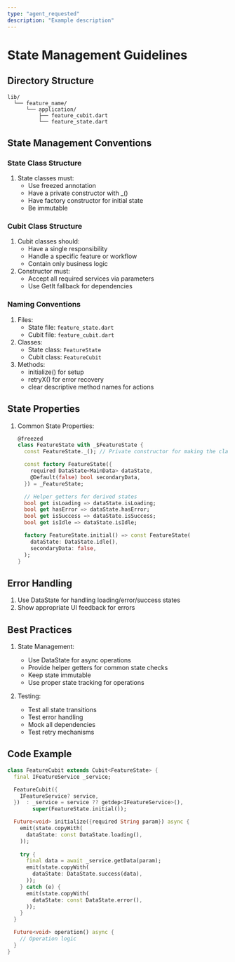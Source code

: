 ```yaml
---
type: "agent_requested"
description: "Example description"
---
```


# State Management Guidelines

## Directory Structure

```
lib/
  └── feature_name/
      └── application/
          ├── feature_cubit.dart
          └── feature_state.dart
```

## State Management Conventions

### State Class Structure

1. State classes must:
   - Use freezed annotation
   - Have a private constructor with _()
   - Have factory constructor for initial state
   - Be immutable

### Cubit Class Structure

1. Cubit classes should:
   - Have a single responsibility
   - Handle a specific feature or workflow
   - Contain only business logic
2. Constructor must:
   - Accept all required services via parameters
   - Use GetIt fallback for dependencies

### Naming Conventions

1. Files:
   - State file: `feature_state.dart`
   - Cubit file: `feature_cubit.dart`
2. Classes:
   - State class: `FeatureState`
   - Cubit class: `FeatureCubit`
3. Methods:
   - initialize() for setup
   - retryX() for error recovery
   - clear descriptive method names for actions

## State Properties

1. Common State Properties:
   ```dart
   @freezed
   class FeatureState with _$FeatureState {
     const FeatureState._(); // Private constructor for making the class extendable

     const factory FeatureState({
       required DataState<MainData> dataState,
       @Default(false) bool secondaryData,
     }) = _FeatureState;

     // Helper getters for derived states
     bool get isLoading => dataState.isLoading;
     bool get hasError => dataState.hasError;
     bool get isSuccess => dataState.isSuccess;
     bool get isIdle => dataState.isIdle;

     factory FeatureState.initial() => const FeatureState(
       dataState: DataState.idle(),
       secondaryData: false,
     );
   }
   ```

## Error Handling

1. Use DataState for handling loading/error/success states
2. Show appropriate UI feedback for errors

## Best Practices

1. State Management:
   - Use DataState for async operations
   - Provide helper getters for common state checks
   - Keep state immutable
   - Use proper state tracking for operations

2. Testing:
   - Test all state transitions
   - Test error handling
   - Mock all dependencies
   - Test retry mechanisms

## Code Example

```dart
class FeatureCubit extends Cubit<FeatureState> {
  final IFeatureService _service;

  FeatureCubit({
    IFeatureService? service,
  })  : _service = service ?? getdep<IFeatureService>(),
        super(FeatureState.initial());

  Future<void> initialize({required String param}) async {
    emit(state.copyWith(
      dataState: const DataState.loading(),
    ));
    
    try {
      final data = await _service.getData(param);
      emit(state.copyWith(
        dataState: DataState.success(data),
      ));
    } catch (e) {
      emit(state.copyWith(
        dataState: const DataState.error(),
      ));
    }
  }

  Future<void> operation() async {
    // Operation logic
  }
} 
